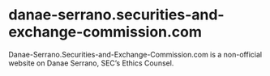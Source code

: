# danae-serrano.securities-and-exchange-commission.com
Danae-Serrano.Securities-and-Exchange-Commission.com is a non-official website on Danae Serrano, SEC’s Ethics Counsel.
